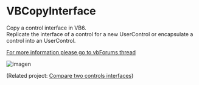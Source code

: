 # VBCopyInterface
Copy a control interface in VB6.  
Replicate the interface of a control for a new UserControl or encapsulate a control into an UserControl.  

[For more information please go to vbForums thread](https://www.vbforums.com/showthread.php?889350-(VB6)-Replicate-control-interface-or-encapsulate-control-into-UserControl)

![imagen](https://user-images.githubusercontent.com/42319299/175791231-ce28618a-c3e9-4128-b826-5d2452a455e9.png)

(Related project: [Compare two controls interfaces](https://github.com/EduardoVB/VBCompareInterface))
